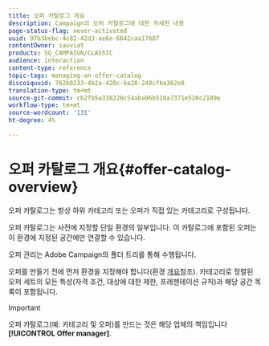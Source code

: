 ```yaml
---
title: 오퍼 카탈로그 개요
description: Campaign의 오퍼 카탈로그에 대한 자세한 내용
page-status-flag: never-activated
uuid: 97b3bebc-4c82-42d3-ae6e-6642caa17687
contentOwner: sauviat
products: SG_CAMPAIGN/CLASSIC
audience: interaction
content-type: reference
topic-tags: managing-an-offer-catalog
discoiquuid: 762b0233-4b2a-420c-ba28-240cfba362e8
translation-type: tm+mt
source-git-commit: cb2fb5a338220c54aba96b510a7371e520c2189e
workflow-type: tm+mt
source-wordcount: '131'
ht-degree: 4%

---
```



# 오퍼 카탈로그 개요{#offer-catalog-overview}

오퍼 카탈로그는 항상 하위 카테고리 또는 오퍼가 직접 있는 카테고리로 구성됩니다.

오퍼 카탈로그는 사전에 지정할 단일 환경의 일부입니다. 이 카탈로그에 포함된 오퍼는 이 환경에 지정된 공간에만 연결할 수 있습니다.

오퍼 관리는 Adobe Campaign의 폴더 트리를 통해 수행됩니다.

오퍼를 만들기 전에 먼저 환경을 지정해야 합니다(환경 [개요](../../interaction/using/environments-overview.md)참조). 카테고리로 정렬된 오퍼 세트의 모든 특성(자격 조건, 대상에 대한 제한, 프레젠테이션 규칙)과 해당 공간 목록이 포함됩니다.

>[!IMPORTANT]
>
>오퍼 카탈로그(예: 카테고리 및 오퍼)를 만드는 것은 해당 업체의 책임입니다 **[!UICONTROL Offer manager]**.
